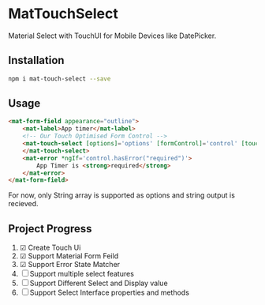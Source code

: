 # MatTouchSelect
Material Select with TouchUI for Mobile Devices like DatePicker.

## Installation
```bash
npm i mat-touch-select --save
```

## Usage
```html
<mat-form-field appearance="outline">
    <mat-label>App timer</mat-label>
    <!-- Our Touch Optimised Form Control -->
    <mat-touch-select [options]='options' [formControl]='control' [touchUi]='touchToggle' [errorStateMatcher]="matcher">
    </mat-touch-select>
    <mat-error *ngIf='control.hasError("required")'>
        App Timer is <strong>required</strong>
    </mat-error>
</mat-form-field>
```

For now, only String array is supported as options and string output is recieved.

## Project Progress

1. ☑ Create Touch Ui
2. ☑ Support Material Form Feild
3. ☑ Support Error State Matcher
4. ☐ Support multiple select features
5. ☐ Support Different Select and Display value
6. ☐ Support Select Interface properties and methods
